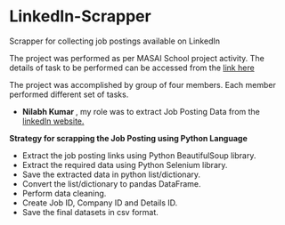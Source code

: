 # LinkedIn-Scrapper
 Scrapper for collecting job postings available on LinkedIn

The project was performed as per MASAI School project activity. The details of task to be performed can be accessed from the <a href="https://aman-vats-masai-school.notion.site/Job-Analytics-7233631164504f1ab1a09ea87dd2aabf">link here</a>

The project was accomplished by group of four members. Each member performed different set of tasks. 
- <strong> Nilabh Kumar </strong>, my role was to extract Job Posting Data from the <a href = "https://www.linkedin.com"> linkedIn website.</a>

<strong> Strategy for scrapping the Job Posting using Python Language </strong>
- Extract the job posting links using Python BeautifulSoup library.
- Extract the required data using Python Selenium library.
- Save the extracted data in python list/dictionary.
- Convert the list/dictionary to pandas DataFrame.
- Perform data cleaning.
- Create Job ID, Company ID and Details ID.
- Save the final datasets in csv format.


